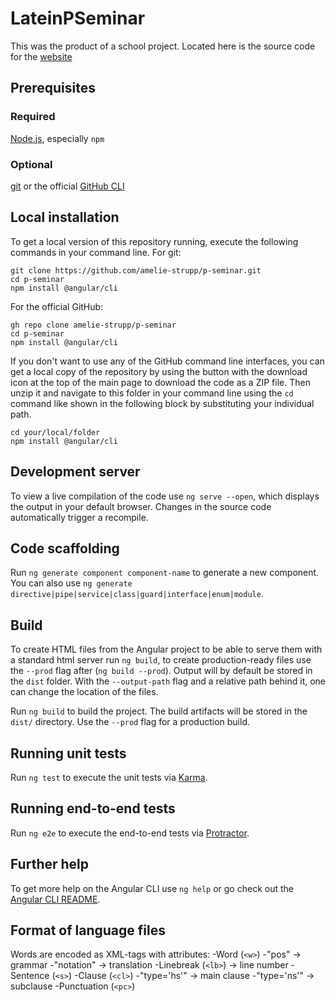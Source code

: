 # LateinPSeminar
This was the product of a school project. Located here is the source code for the [website](https://lateinpseminar-4df67.web.app/contents)
## Prerequisites
### Required
[Node.js](https://nodejs.org/en/download/),  especially `npm`

### Optional
[git](https://git-scm.com/downloads) or the official [GitHub CLI](https://cli.github.com/)

## Local installation
To get a local version of this repository running, execute the following commands in your command line.
For git:
```
git clone https://github.com/amelie-strupp/p-seminar.git
cd p-seminar
npm install @angular/cli
```

For the official GitHub:
```
gh repo clone amelie-strupp/p-seminar
cd p-seminar
npm install @angular/cli
```

If you don't want to use any of the GitHub command line interfaces, you can get a local copy of the repository by using the button with the download icon at the top of the main page to download the code as a ZIP file. Then unzip it and navigate to this folder in your command line using the `cd` command like shown in the following block by substituting your individual path.
```
cd your/local/folder
npm install @angular/cli
```

## Development server

To view a live compilation of the code use `ng serve --open`, which displays the output in your default browser. Changes in the source code automatically trigger a recompile.

## Code scaffolding

Run `ng generate component component-name` to generate a new component. You can also use `ng generate directive|pipe|service|class|guard|interface|enum|module`.

## Build

To create HTML files from the Angular project to be able to serve them with a standard html server run `ng build`, to create production-ready files use the `--prod` flag after (`ng build --prod`). Output will by default be stored in the `dist` folder. With the `--output-path` flag and a relative path behind it, one can change the location of the files.

Run `ng build` to build the project. The build artifacts will be stored in the `dist/` directory. Use the `--prod` flag for a production build.

## Running unit tests

Run `ng test` to execute the unit tests via [Karma](https://karma-runner.github.io).

## Running end-to-end tests

Run `ng e2e` to execute the end-to-end tests via [Protractor](http://www.protractortest.org/).

## Further help

To get more help on the Angular CLI use `ng help` or go check out the [Angular CLI README](https://github.com/angular/angular-cli/blob/master/README.md).


## Format of language files
Words are encoded as XML-tags with attributes:
-Word (`<w>`)
  -"pos" -> grammar 
  -"notation" -> translation
-Linebreak (`<lb>`) -> line number
-Sentence (`<s>`)
-Clause (`<cl>`)
  -"type='hs'" -> main clause
  -"type='ns'" -> subclause
-Punctuation (`<pc>`)
